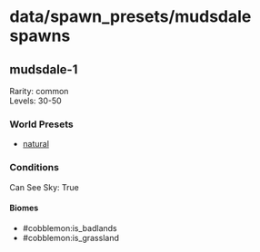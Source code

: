 # data/spawn_presets/mudsdale spawns  
  
## mudsdale-1  
Rarity: common  
Levels: 30-50  
  
### World Presets  
* [natural](/data/world_presets/natural.md)  
  
### Conditions  
Can See Sky: True  
  
#### Biomes  
  * #cobblemon:is_badlands
  * #cobblemon:is_grassland
  
